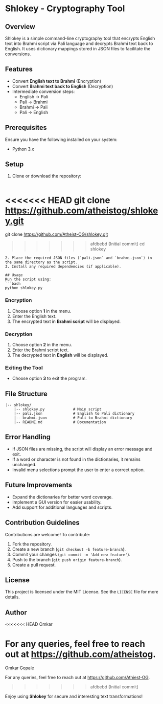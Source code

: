 # Shlokey - Cryptography Tool

## Overview
Shlokey is a simple command-line cryptography tool that encrypts English text into Brahmi script via Pali language and decrypts Brahmi text back to English. It uses dictionary mappings stored in JSON files to facilitate the conversions.

## Features
- Convert **English text to Brahmi** (Encryption)
- Convert **Brahmi text back to English** (Decryption)
- Intermediate conversion steps:
  - English → Pali
  - Pali → Brahmi
  - Brahmi → Pali
  - Pali → English

## Prerequisites
Ensure you have the following installed on your system:
- Python 3.x

## Setup
1. Clone or download the repository:
   ```bash
<<<<<<< HEAD
   git clone https://github.com/atheistog/shlokey.git
=======
   git clone https://github.com/Atheist-OG/shlokey.git
>>>>>>> afdbebd (Initial commit)
   cd shlokey
   ```
2. Place the required JSON files (`pali.json` and `brahmi.json`) in the same directory as the script.
3. Install any required dependencies (if applicable).

## Usage
Run the script using:
```bash
python shlokey.py
```

### Encryption
1. Choose option **1** in the menu.
2. Enter the English text.
3. The encrypted text in **Brahmi script** will be displayed.

### Decryption
1. Choose option **2** in the menu.
2. Enter the Brahmi script text.
3. The decrypted text in **English** will be displayed.

### Exiting the Tool
- Choose option **3** to exit the program.

## File Structure
```
|-- shlokey/
    |-- shlokey.py             # Main script
    |-- pali.json              # English to Pali dictionary
    |-- brahmi.json            # Pali to Brahmi dictionary
    |-- README.md              # Documentation
```

## Error Handling
- If JSON files are missing, the script will display an error message and exit.
- If a word or character is not found in the dictionaries, it remains unchanged.
- Invalid menu selections prompt the user to enter a correct option.

## Future Improvements
- Expand the dictionaries for better word coverage.
- Implement a GUI version for easier usability.
- Add support for additional languages and scripts.

## Contribution Guidelines
Contributions are welcome! To contribute:
1. Fork the repository.
2. Create a new branch (`git checkout -b feature-branch`).
3. Commit your changes (`git commit -m 'Add new feature'`).
4. Push to the branch (`git push origin feature-branch`).
5. Create a pull request.

## License
This project is licensed under the MIT License. See the `LICENSE` file for more details.

## Author
<<<<<<< HEAD
Omkar

For any queries, feel free to reach out at https://github.com/atheistog.
=======
Omkar Gopale

For any queries, feel free to reach out at https://github.com/Athiest-OG.
>>>>>>> afdbebd (Initial commit)

Enjoy using **Shlokey** for secure and interesting text transformations!

